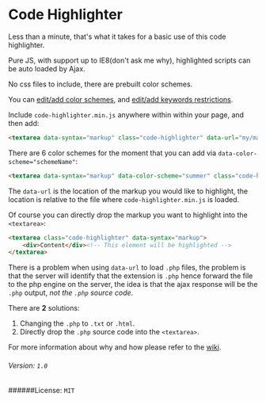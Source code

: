 # Code Highlighter

Less than a minute, that's what it takes for a basic use of this code highlighter.

Pure JS, with support up to IE8(don't ask me why), highlighted scripts can be auto loaded by Ajax.

No css files to include, there are prebuilt color schemes.

You can [edit/add color schemes](www.github.com), and [edit/add keywords restrictions](www.github.com).

Include `code-highlighter.min.js` anywhere within within your page, and then add:

```html
<textarea data-syntax="markup" class="code-highlighter" data-url="my/markup/location"></textarea>
```

There are 6 color schemes for the moment that you can add via `data-color-scheme="schemeName"`:

```html
<textarea data-syntax="markup" data-color-scheme="summer" class="code-highlighter" data-url="my/markup/location"></textarea>
```

The `data-url` is the location of the markup you would like to highlight, the location is relative to the file where `code-highlighter.min.js` is loaded.

Of course you can directly drop the markup you want to highlight into the `<textarea>`:

```html
<textarea class="code-highlighter" data-syntax="markup">
    <div>Content</div><!-- This element will be highlighted -->
</textarea>
```

There is a problem when using `data-url` to load `.php` files, the problem is that the server will identify that the extension is `.php` hence forward the file to the php engine on the server, the idea is that the ajax response will be the `.php` output, *not the `.php` source code*.

There are **2** solutions:

1. Changing the `.php` to `.txt` or `.html`.
2. Directly drop the `.php` source code into the `<textarea>`.

For more information about why and how please refer to the [wiki]().

###### Version: `1.0`

######License: `MIT`